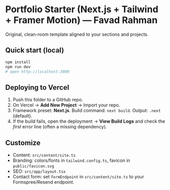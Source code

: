 # Portfolio Starter (Next.js + Tailwind + Framer Motion) — Favad Rahman

Original, clean-room template aligned to your sections and projects.

## Quick start (local)
```bash
npm install
npm run dev
# open http://localhost:3000
```

## Deploying to Vercel
1. Push this folder to a GitHub repo.
2. On Vercel → **Add New Project** → Import your repo.
3. Framework preset: **Next.js**. Build command: `next build`. Output: `.next` (default).
4. If the build fails, open the deployment → **View Build Logs** and check the *first* error line (often a missing dependency).

## Customize
- Content: `src/content/site.ts`
- Branding: colors/fonts in `tailwind.config.ts`, favicon in `public/favicon.svg`
- SEO: `src/app/layout.tsx`
- Contact form: set `formEndpoint` in `src/content/site.ts` to your Formspree/Resend endpoint.
